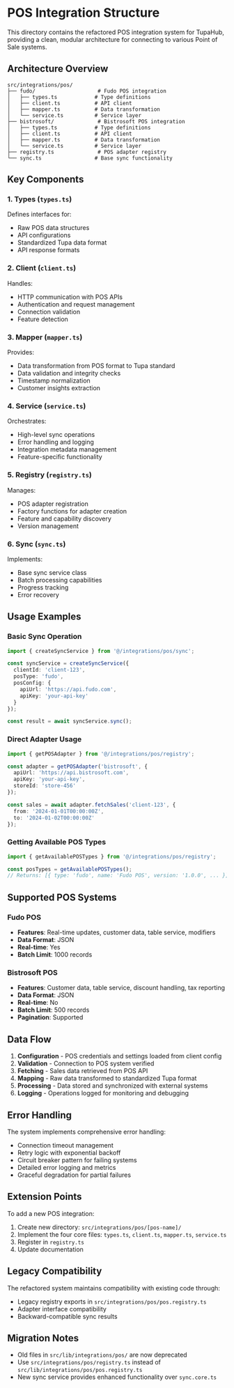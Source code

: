 # POS Integration Structure

This directory contains the refactored POS integration system for TupaHub, providing a clean, modular architecture for connecting to various Point of Sale systems.

## Architecture Overview

```
src/integrations/pos/
├── fudo/                    # Fudo POS integration
│   ├── types.ts            # Type definitions
│   ├── client.ts           # API client
│   ├── mapper.ts           # Data transformation
│   └── service.ts          # Service layer
├── bistrosoft/              # Bistrosoft POS integration  
│   ├── types.ts            # Type definitions
│   ├── client.ts           # API client
│   ├── mapper.ts           # Data transformation
│   └── service.ts          # Service layer
├── registry.ts              # POS adapter registry
└── sync.ts                 # Base sync functionality
```

## Key Components

### 1. Types (`types.ts`)
Defines interfaces for:
- Raw POS data structures
- API configurations
- Standardized Tupa data format
- API response formats

### 2. Client (`client.ts`)
Handles:
- HTTP communication with POS APIs
- Authentication and request management
- Connection validation
- Feature detection

### 3. Mapper (`mapper.ts`)
Provides:
- Data transformation from POS format to Tupa standard
- Data validation and integrity checks
- Timestamp normalization
- Customer insights extraction

### 4. Service (`service.ts`)
Orchestrates:
- High-level sync operations
- Error handling and logging
- Integration metadata management
- Feature-specific functionality

### 5. Registry (`registry.ts`)
Manages:
- POS adapter registration
- Factory functions for adapter creation
- Feature and capability discovery
- Version management

### 6. Sync (`sync.ts`)
Implements:
- Base sync service class
- Batch processing capabilities
- Progress tracking
- Error recovery

## Usage Examples

### Basic Sync Operation
```typescript
import { createSyncService } from '@/integrations/pos/sync';

const syncService = createSyncService({
  clientId: 'client-123',
  posType: 'fudo',
  posConfig: {
    apiUrl: 'https://api.fudo.com',
    apiKey: 'your-api-key'
  }
});

const result = await syncService.sync();
```

### Direct Adapter Usage
```typescript
import { getPOSAdapter } from '@/integrations/pos/registry';

const adapter = getPOSAdapter('bistrosoft', {
  apiUrl: 'https://api.bistrosoft.com',
  apiKey: 'your-api-key',
  storeId: 'store-456'
});

const sales = await adapter.fetchSales('client-123', {
  from: '2024-01-01T00:00:00Z',
  to: '2024-01-02T00:00:00Z'
});
```

### Getting Available POS Types
```typescript
import { getAvailablePOSTypes } from '@/integrations/pos/registry';

const posTypes = getAvailablePOSTypes();
// Returns: [{ type: 'fudo', name: 'Fudo POS', version: '1.0.0', ... }]
```

## Supported POS Systems

### Fudo POS
- **Features**: Real-time updates, customer data, table service, modifiers
- **Data Format**: JSON
- **Real-time**: Yes
- **Batch Limit**: 1000 records

### Bistrosoft POS  
- **Features**: Customer data, table service, discount handling, tax reporting
- **Data Format**: JSON
- **Real-time**: No
- **Batch Limit**: 500 records
- **Pagination**: Supported

## Data Flow

1. **Configuration** - POS credentials and settings loaded from client config
2. **Validation** - Connection to POS system verified
3. **Fetching** - Sales data retrieved from POS API
4. **Mapping** - Raw data transformed to standardized Tupa format
5. **Processing** - Data stored and synchronized with external systems
6. **Logging** - Operations logged for monitoring and debugging

## Error Handling

The system implements comprehensive error handling:
- Connection timeout management
- Retry logic with exponential backoff
- Circuit breaker pattern for failing systems
- Detailed error logging and metrics
- Graceful degradation for partial failures

## Extension Points

To add a new POS integration:

1. Create new directory: `src/integrations/pos/[pos-name]/`
2. Implement the four core files: `types.ts`, `client.ts`, `mapper.ts`, `service.ts`
3. Register in `registry.ts`
4. Update documentation

## Legacy Compatibility

The refactored system maintains compatibility with existing code through:
- Legacy registry exports in `src/integrations/pos/pos.registry.ts`
- Adapter interface compatibility
- Backward-compatible sync results

## Migration Notes

- Old files in `src/lib/integrations/pos/` are now deprecated
- Use `src/integrations/pos/registry.ts` instead of `src/lib/integrations/pos/pos.registry.ts`
- New sync service provides enhanced functionality over `sync.core.ts`